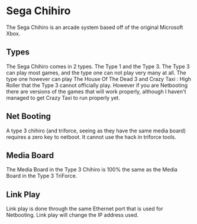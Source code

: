 # Sega Chihiro

The Sega Chihiro is an arcade system based off of the original Microsoft Xbox.

## Types

The Sega Chihiro comes in 2 types. The Type 1 and the Type 3. The Type 3 can play most games, and the type one can not play very many at all. The type one however can play The House Of The Dead 3 and Crazy Taxi : High Roller that the Type 3 cannot officially play. However if you are Netbooting there are versions of the games that will work properly, although I haven't managed to get Crazy Taxi to run properly yet.

## Net Booting

A type 3 chihiro (and triforce, seeing as they have the same media board) requires a zero key to netboot. It cannot use the hack in triforce tools.

## Media Board

The Media Board in the Type 3 Chihiro is 100% the same as the Media Board in the Type 3 TriForce.

## Link Play

Link play is done through the same Ethernet port that is used for Netbooting. Link play will change the IP address used.
